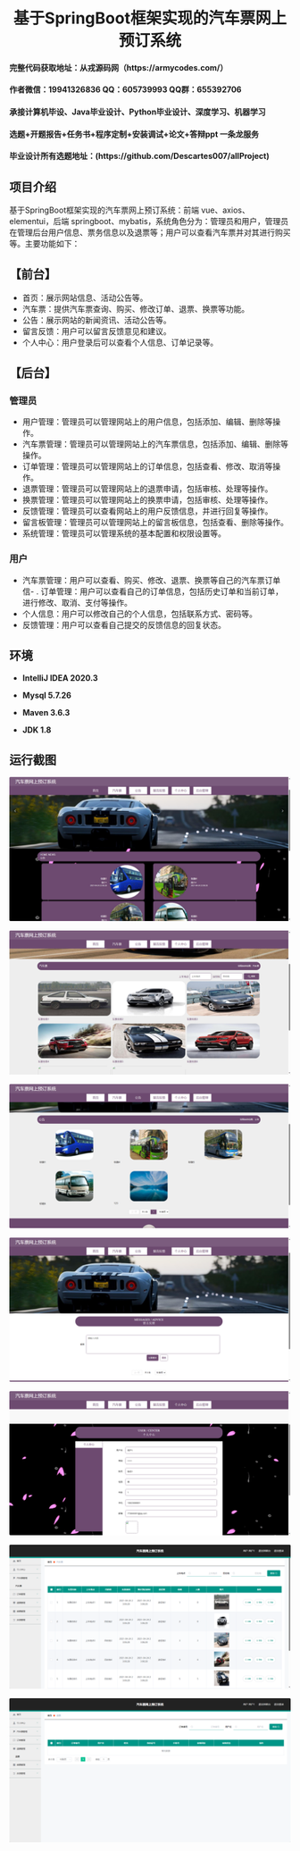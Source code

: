 <h1 align="center">基于SpringBoot框架实现的汽车票网上预订系统</h1></p>

<h4> 完整代码获取地址：从戎源码网（https://armycodes.com/） </h4>
<h4> 作者微信：19941326836 QQ：605739993 QQ群：655392706 </h4>
<h4> 承接计算机毕设、Java毕业设计、Python毕业设计、深度学习、机器学习 </h4>
<h4> 选题+开题报告+任务书+程序定制+安装调试+论文+答辩ppt 一条龙服务 </h4>
<h4> 毕业设计所有选题地址：(https://github.com/Descartes007/allProject) </h4>

## 项目介绍

基于SpringBoot框架实现的汽车票网上预订系统：前端 vue、axios、elementui，后端 springboot、mybatis，系统角色分为：管理员和用户，管理员在管理后台用户信息、票务信息以及退票等；用户可以查看汽车票并对其进行购买等。主要功能如下：

## 【前台】

- 首页：展示网站信息、活动公告等。
- 汽车票：提供汽车票查询、购买、修改订单、退票、换票等功能。
- 公告：展示网站的新闻资讯、活动公告等。
- 留言反馈：用户可以留言反馈意见和建议。
- 个人中心：用户登录后可以查看个人信息、订单记录等。

## 【后台】
### 管理员

- 用户管理：管理员可以管理网站上的用户信息，包括添加、编辑、删除等操作。
- 汽车票管理：管理员可以管理网站上的汽车票信息，包括添加、编辑、删除等操作。
- 订单管理：管理员可以管理网站上的订单信息，包括查看、修改、取消等操作。
- 退票管理：管理员可以管理网站上的退票申请，包括审核、处理等操作。
- 换票管理：管理员可以管理网站上的换票申请，包括审核、处理等操作。
- 反馈管理：管理员可以查看网站上的用户反馈信息，并进行回复等操作。
- 留言板管理：管理员可以管理网站上的留言板信息，包括查看、删除等操作。
- 系统管理：管理员可以管理系统的基本配置和权限设置等。 
  
### 用户

- 汽车票管理：用户可以查看、购买、修改、退票、换票等自己的汽车票订单信- . 订单管理：用户可以查看自己的订单信息，包括历史订单和当前订单，进行修改、取消、支付等操作。
- 个人信息：用户可以修改自己的个人信息，包括联系方式、密码等。
- 反馈管理：用户可以查看自己提交的反馈信息的回复状态。

## 环境

- <b>IntelliJ IDEA 2020.3</b>

- <b>Mysql 5.7.26</b>

- <b>Maven 3.6.3</b>

- <b>JDK 1.8</b>


## 运行截图
![](screenshot/1.png)

![](screenshot/2.png)

![](screenshot/3.png)

![](screenshot/4.png)

![](screenshot/5.png)

![](screenshot/6.png)

![](screenshot/7.png)
